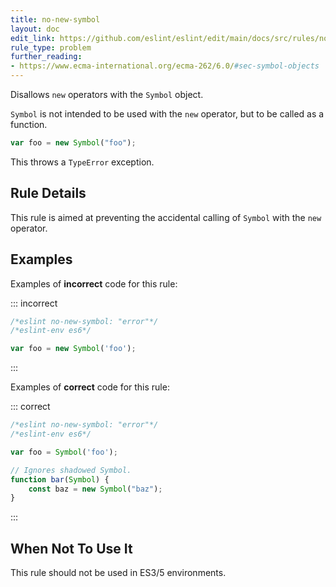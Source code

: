 ```yaml
---
title: no-new-symbol
layout: doc
edit_link: https://github.com/eslint/eslint/edit/main/docs/src/rules/no-new-symbol.md
rule_type: problem
further_reading:
- https://www.ecma-international.org/ecma-262/6.0/#sec-symbol-objects
---
```




Disallows `new` operators with the `Symbol` object.

`Symbol` is not intended to be used with the `new` operator, but to be called as a function.

```js
var foo = new Symbol("foo");
```

This throws a `TypeError` exception.

## Rule Details

This rule is aimed at preventing the accidental calling of `Symbol` with the `new` operator.

## Examples

Examples of **incorrect** code for this rule:

::: incorrect

```js
/*eslint no-new-symbol: "error"*/
/*eslint-env es6*/

var foo = new Symbol('foo');
```

:::

Examples of **correct** code for this rule:

::: correct

```js
/*eslint no-new-symbol: "error"*/
/*eslint-env es6*/

var foo = Symbol('foo');

// Ignores shadowed Symbol.
function bar(Symbol) {
    const baz = new Symbol("baz");
}

```

:::

## When Not To Use It

This rule should not be used in ES3/5 environments.
